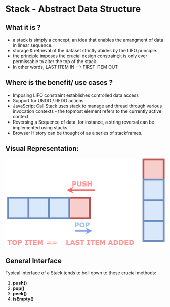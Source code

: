 # Stack - Abstract Data Structure 

## What it is ?

- a stack is simply a concept; an idea that enables the arrangment of data in linear sequence.
- storage & retrieval of the dataset strictly abides by the LIFO principle.
- the principle imposes  the crucial design constraint;it is only ever  permissable to alter the top of the stack. 
- In other words,    LAST ITEM IN --> FIRST ITEM OUT


## Where is the benefit/ use cases ?

- Imposing LIFO constraint establishes controlled data access
- Support for UNDO / REDO actions 
- JavaScript Call Stack uses stack to manage and thread through various invocation contexts  - the topmost element refers to the currently active context.
- Reversing a Sequence of data ,for instance, a string reversal can be implemented using stacks. 
- Browser History can be thought of as a series of stackframes. 

## Visual Representation:

 ![Stack Visual Depiction](images/Stack.png)




## General Interface 

Typical interface of a Stack tends to boil down to these crucial methods:
1. **push()**
2. **pop()**
3. **peek()**
4. **isEmpty()**

